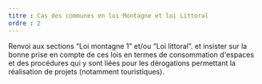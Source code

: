 ```yaml
---
titre : Cas des communes en loi Montagne et loi Littoral
ordre : 2
---
```

Renvoi aux sections “Loi montagne 1” et/ou “Loi littoral”.
et insister sur la bonne prise en compte de ces lois en termes de consommation d'espaces et des procédures qui y sont liées pour les dérogations permettant la réalisation de projets (notamment touristiques).